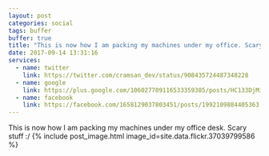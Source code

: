 ```yaml
---
layout: post
categories: social
tags: buffer
buffer: true
title: "This is now how I am packing my machines under my office. Scary stuff :/"
date: 2017-09-14 13:31:16
services: 
  - name: twitter
    link: https://twitter.com/cramsan_dev/status/908435724487348228
  - name: google
    link: https://plus.google.com/106027709116533359385/posts/HC133DjMixv
  - name: facebook
    link: https://facebook.com/1658129037803451/posts/1992109884405363
---
```

This is now how I am packing my machines under my office desk. Scary stuff :/
{% include post_image.html image_id=site.data.flickr.37039799586 %}
